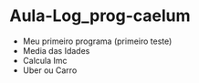 # Aula-Log_prog-caelum
- Meu primeiro programa (primeiro teste)
- Media das Idades
- Calcula Imc
- Uber ou Carro

